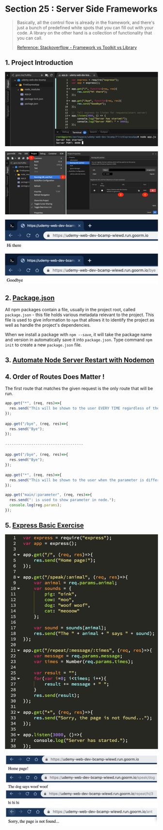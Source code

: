 # Section 25 : Server Side Frameworks

> Basically, all the control flow is already in the framework, and there's just a bunch of predefined white spots that  you can fill out with your code. A library on the other hand is a collection of functionality that you can call.
>
> [Reference: Stackoverflow - Framework vs Toolkit vs Library](https://stackoverflow.com/questions/3057526/framework-vs-toolkit-vs-library)

## 1. Project Introduction

![](./Photos/1.png)

![](./Photos/2.png)

![](./Photos/3.png)

## 2. [Package.json](https://docs.npmjs.com/files/package.json)

All npm packages contain a file, usually in the project root, called `package.json` - this file holds various metadata relevant to the project. This file is used to give information to `npm` that allows it to identify the project as well as handle the project's dependencies.



When we install a package with `npm --save`, it will take the package name and version in automatically save it into `package.json`. Type command `npm init` to create a new `package.json` file.

## 3. [Automate Node Server Restart with Nodemon](https://youtu.be/GvLvrlOqq9g)

## 4. Order of Routes Does Matter !

The first route that matches the given request is the only route that will be run.

```javascript
app.get("*", (req, res)=>{
  res.send("This will be shown to the user EVERY TIME regardless of the parameters.");
});

app.get("/bye", (req, res)=>{
  res.send("Bye");
});

------------------------------------

app.get("/bye", (req, res)=>{
  res.send("Bye");
});

app.get("*", (req, res)=>{
  res.send("This will be shown to the user when the parameter is different from /bye.");
});
```



```javascript
app.get("main/:parameter", (req, res)=>{
  res.send(": is used to show parameter in node.");
  console.log(reg.params);
});
```

## 5. [Express Basic Exercise](https://goor.me/YuRKa)

![](./Photos/4.png)



![](./Photos/5.png)

